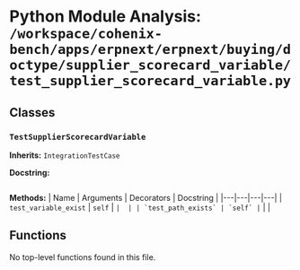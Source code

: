 # Python Module Analysis: `/workspace/cohenix-bench/apps/erpnext/erpnext/buying/doctype/supplier_scorecard_variable/test_supplier_scorecard_variable.py`

## Classes

### `TestSupplierScorecardVariable`
**Inherits:** `IntegrationTestCase`


**Docstring:**
```

```

**Methods:**
| Name | Arguments | Decorators | Docstring |
|---|---|---|---|
| `test_variable_exist` | `self` | `` |  |
| `test_path_exists` | `self` | `` |  |





## Functions

No top-level functions found in this file.

